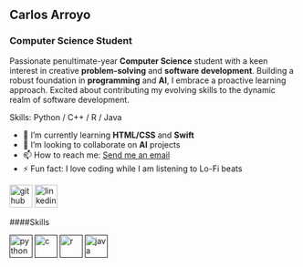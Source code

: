 ## Carlos Arroyo
### Computer Science Student
Passionate penultimate-year **Computer Science** student with a keen interest in creative **problem-solving** and **software development**. Building a robust foundation in **programming** and **AI**, I embrace a proactive learning approach. Excited about contributing my evolving skills to the dynamic realm of software development.

Skills: Python / C++ / R / Java

- 🌱 I’m currently learning **HTML/CSS** and **Swift** 
- 👯 I’m looking to collaborate on **AI**  projects 
- 📫 How to reach me: [Send me an email](cgarroyolorenzo@gmail.com) 
- ⚡ Fun fact: I love coding while I am listening to Lo-Fi beats 


[<img src='https://cdn.jsdelivr.net/npm/simple-icons@3.0.1/icons/github.svg' alt='github' height='40'>](https://github.com/carroyo03)  [<img src='https://cdn.jsdelivr.net/npm/simple-icons@3.0.1/icons/linkedin.svg' alt='linkedin' height='40'>](https://www.linkedin.com/in/carlosarroyolorenzo/)  

####Skills


 [<img src='https://cdn.jsdelivr.net/npm/simple-icons@3.0.1/icons/python.svg' alt='python' height='40'>]( )  [<img src='https://cdn.jsdelivr.net/npm/simple-icons@3.0.1/icons/c.svg' alt='c' height='40'>]( )  [<img src='https://cdn.jsdelivr.net/npm/simple-icons@3.0.1/icons/r.svg' alt='r' height='40'>]( )  [<img src='https://cdn.jsdelivr.net/npm/simple-icons@3.0.1/icons/java.svg' alt='java' height='40'>]( )  




